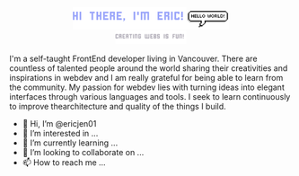 <p align="center"><a href="https://ericjen01.github.io"><img width="40%" src="./assets/handle01.png"/><img width="15%" src="./assets/helloworld.png"/><br><img width="25%" src="./assets/handle02.png"/></a></p>


I'm a self-taught FrontEnd developer living in Vancouver. There are countless of talented people around the world sharing their creativities and inspirations in webdev and I am really grateful for being able to learn from the community. My passion for webdev lies with turning ideas into elegant interfaces through various languages and tools. I seek to learn continuously to improve thearchitecture and quality of the things I build.

- 👋 Hi, I’m @ericjen01
- 👀 I’m interested in ...
- 🌱 I’m currently learning ...
- 💞️ I’m looking to collaborate on ...
- 📫 How to reach me ...

<!---
ericjen01/ericjen01 is a ✨ special ✨ repository because its `README.md` (this file) appears on your GitHub profile.
You can click the Preview link to take a look at your changes.
--->
